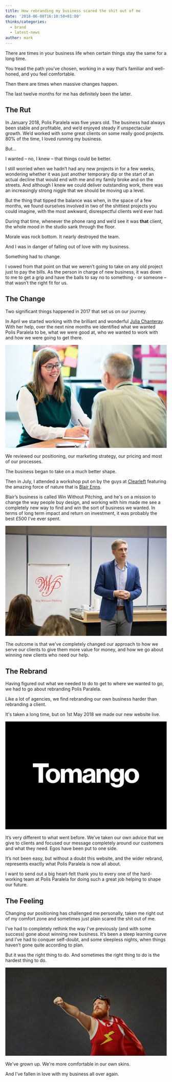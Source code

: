 ```yaml
---
title: How rebranding my business scared the shit out of me
date: '2018-06-08T16:10:50+01:00'
thinks/categories:
  - brand
  - latest-news
author: mark
---
```

There are times in your business life when certain things stay the same for a long time.

You tread the path you’ve chosen, working in a way that’s familiar and well-honed, and you feel comfortable.

Then there are times when massive changes happen.

The last twelve months for me has definitely been the latter.

## The Rut

In January 2018, Polis Paralela was five years old. The business had always been stable and profitable, and we’d enjoyed steady if unspectacular growth. We’d worked with some great clients on some really good projects. 80% of the time, I loved running my business.

But…

I wanted – no, I knew – that things could be better.

I still worried when we hadn’t had any new projects in for a few weeks, wondering whether it was just another temporary dip or the start of an actual decline that would end with me and my family broke and on the streets. And although I knew we could deliver outstanding work, there was an increasingly strong niggle that we should be moving up a level.

But the thing that tipped the balance was when, in the space of a few months, we found ourselves involved in two of the shittiest projects you could imagine, with the most awkward, disrespectful clients we’d ever had.

During that time, whenever the phone rang and we’d see it was **that** client, the whole mood in the studio sank through the floor.

Morale was rock bottom. It nearly destroyed the team.

And I was in danger of falling out of love with my business.

Something had to change.

I vowed from that point on that we weren’t going to take on any old project just to pay the bills. As the person in charge of new business, it was down to me to get a grip and have the balls to say no to something - or someone – that wasn’t the right fit for us.

## The Change

Two significant things happened in 2017 that set us on our journey.

In April we started working with the brilliant and wonderful [Julia Chanteray](https://www.thejoyofbusiness.co.uk). With her help, over the next nine months we identified what we wanted Polis Paralela to be, what we were good at, who we wanted to work with and how we were going to get there.

![Julia Chanteray](/images/blog/julia-chanteray-portraits_23.jpg)

We reviewed our positioning, our marketing strategy, our pricing and most of our processes. 

The business began to take on a much better shape.

Then in July, I attended a workshop put on by the guys at [Clearleft](https://clearleft.com/) featuring the amazing force of nature that is [Blair Enns](https://www.winwithoutpitching.com). 

Blair’s business is called Win Without Pitching, and he's on a mission to change the way people buy design, and working with him made me see a completely new way to find and win the sort of business we wanted. In terms of long term impact and return on investment, it was probably the best £500 I’ve ever spent.

![](/images/blog/winwithoutpitching2018-01-04_328-1024x697.jpg)

The outcome is that we've completely changed our approach to how we serve our clients to give them more value for money, and how we go about winning new clients who need our help.

## The Rebrand

Having figured out what we needed to do to get to where we wanted to go, we had to go about rebranding Polis Paralela.

Like a lot of agencies, we find rebranding our own business harder than rebranding a client.

It's taken a long time, but on 1st May 2018 we made our new website live.

![](/images/blog/og.jpg)

It’s very different to what went before. We’ve taken our own advice that we give to clients and focused our message completely around our customers and what they need. Egos have been put to one side.

It’s not been easy, but without a doubt this website, and the wider rebrand, represents exactly what Polis Paralela is now all about.

I want to send out a big heart-felt thank you to every one of the hard-working team at Polis Paralela for doing such a great job helping to shape our future.

## The Feeling

Changing our positioning has challenged me personally, taken me right out of my comfort zone and sometimes just plain scared the shit out of me.

I’ve had to completely rethink the way I’ve previously (and with some success) gone about winning new business. It’s been a steep learning curve and I’ve had to conquer self-doubt, and some sleepless nights, when things haven’t gone quite according to plan.

But it was the right thing to do. And sometimes the right thing to do is the hardest thing to do.

![](/images/blog/shutterstock_694164535.jpg)

We've grown up. We're more comfortable in our own skins.

And I've fallen in love with my business all over again.
